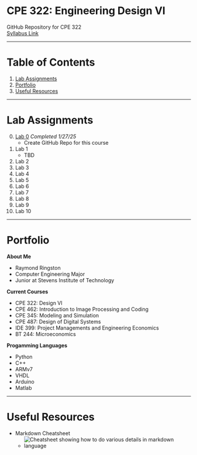 # CPE 322: Engineering Design VI
GitHub Repository for CPE 322\
[Syllabus Link](https://sit.instructure.com/courses/77142)

---

# Table of Contents
1. [Lab Assignments](#lab-assignments)
2. [Portfolio](#portfolio)
3. [Useful Resources](#useful-resources)
   
---

# Lab Assignments
0. [Lab 0](https://github.com/rayringston/CPE-322/edit/main/README.md) *Completed 1/27/25*
   * Create GitHub Repo for this course
1. Lab 1
   * TBD
2. Lab 2
3. Lab 3
4. Lab 4
5. Lab 5
6. Lab 6
7. Lab 7
8. Lab 8
9. Lab 9
10. Lab 10
    
--- 

# Portfolio
**About Me**
- Raymond Ringston
- Computer Engineering Major
- Junior at Stevens Institute of Technology

**Current Courses**
- CPE 322: Design VI
- CPE 462: Introduction to Image Processing and Coding
- CPE 345: Modeling and Simulation
- CPE 487: Design of Digital Systems
- IDE 399: Project Managements and Engineering Economics
- BT 244: Microeconomics

**Progamming Languages**
- Python
- C++
- ARMv7
- VHDL
- Arduino
- Matlab

---

# Useful Resources
- Markdown Cheatsheet
   - ![Cheatsheet showing how to do various details in markdown language]()
  
